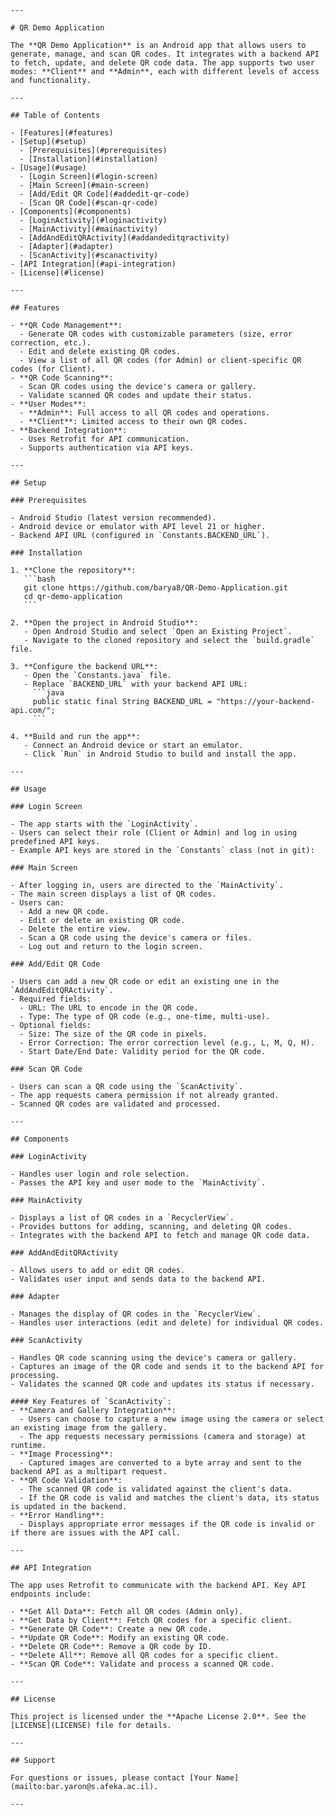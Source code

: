	---

	# QR Demo Application

	The **QR Demo Application** is an Android app that allows users to generate, manage, and scan QR codes. It integrates with a backend API to fetch, update, and delete QR code data. The app supports two user modes: **Client** and **Admin**, each with different levels of access and functionality.

	---

	## Table of Contents

	- [Features](#features)
	- [Setup](#setup)
	  - [Prerequisites](#prerequisites)
	  - [Installation](#installation)
	- [Usage](#usage)
	  - [Login Screen](#login-screen)
	  - [Main Screen](#main-screen)
	  - [Add/Edit QR Code](#addedit-qr-code)
	  - [Scan QR Code](#scan-qr-code)
	- [Components](#components)
	  - [LoginActivity](#loginactivity)
	  - [MainActivity](#mainactivity)
	  - [AddAndEditQRActivity](#addandeditqractivity)
	  - [Adapter](#adapter)
	  - [ScanActivity](#scanactivity)
	- [API Integration](#api-integration)
	- [License](#license)

	---

	## Features

	- **QR Code Management**:
	  - Generate QR codes with customizable parameters (size, error correction, etc.).
	  - Edit and delete existing QR codes.
	  - View a list of all QR codes (for Admin) or client-specific QR codes (for Client).
	- **QR Code Scanning**:
	  - Scan QR codes using the device's camera or gallery.
	  - Validate scanned QR codes and update their status.
	- **User Modes**:
	  - **Admin**: Full access to all QR codes and operations.
	  - **Client**: Limited access to their own QR codes.
	- **Backend Integration**:
	  - Uses Retrofit for API communication.
	  - Supports authentication via API keys.

	---

	## Setup

	### Prerequisites

	- Android Studio (latest version recommended).
	- Android device or emulator with API level 21 or higher.
	- Backend API URL (configured in `Constants.BACKEND_URL`).

	### Installation

	1. **Clone the repository**:
	   ```bash
	   git clone https://github.com/barya8/QR-Demo-Application.git
	   cd qr-demo-application
	   ```

	2. **Open the project in Android Studio**:
	   - Open Android Studio and select `Open an Existing Project`.
	   - Navigate to the cloned repository and select the `build.gradle` file.

	3. **Configure the backend URL**:
	   - Open the `Constants.java` file.
	   - Replace `BACKEND_URL` with your backend API URL:
		 ```java
		 public static final String BACKEND_URL = "https://your-backend-api.com/";
		 ```

	4. **Build and run the app**:
	   - Connect an Android device or start an emulator.
	   - Click `Run` in Android Studio to build and install the app.

	---

	## Usage

	### Login Screen

	- The app starts with the `LoginActivity`.
	- Users can select their role (Client or Admin) and log in using predefined API keys.
	- Example API keys are stored in the `Constants` class (not in git):

	### Main Screen

	- After logging in, users are directed to the `MainActivity`.
	- The main screen displays a list of QR codes.
	- Users can:
	  - Add a new QR code.
	  - Edit or delete an existing QR code.
	  - Delete the entire view.
	  - Scan a QR code using the device's camera or files.
	  - Log out and return to the login screen.

	### Add/Edit QR Code

	- Users can add a new QR code or edit an existing one in the `AddAndEditQRActivity`.
	- Required fields:
	  - URL: The URL to encode in the QR code.
	  - Type: The type of QR code (e.g., one-time, multi-use).
	- Optional fields:
	  - Size: The size of the QR code in pixels.
	  - Error Correction: The error correction level (e.g., L, M, Q, H).
	  - Start Date/End Date: Validity period for the QR code.

	### Scan QR Code

	- Users can scan a QR code using the `ScanActivity`.
	- The app requests camera permission if not already granted.
	- Scanned QR codes are validated and processed.

	---

	## Components

	### LoginActivity

	- Handles user login and role selection.
	- Passes the API key and user mode to the `MainActivity`.

	### MainActivity

	- Displays a list of QR codes in a `RecyclerView`.
	- Provides buttons for adding, scanning, and deleting QR codes.
	- Integrates with the backend API to fetch and manage QR code data.

	### AddAndEditQRActivity

	- Allows users to add or edit QR codes.
	- Validates user input and sends data to the backend API.

	### Adapter

	- Manages the display of QR codes in the `RecyclerView`.
	- Handles user interactions (edit and delete) for individual QR codes.

	### ScanActivity

	- Handles QR code scanning using the device's camera or gallery.
	- Captures an image of the QR code and sends it to the backend API for processing.
	- Validates the scanned QR code and updates its status if necessary.

	#### Key Features of `ScanActivity`:
	- **Camera and Gallery Integration**:
	  - Users can choose to capture a new image using the camera or select an existing image from the gallery.
	  - The app requests necessary permissions (camera and storage) at runtime.
	- **Image Processing**:
	  - Captured images are converted to a byte array and sent to the backend API as a multipart request.
	- **QR Code Validation**:
	  - The scanned QR code is validated against the client's data.
	  - If the QR code is valid and matches the client's data, its status is updated in the backend.
	- **Error Handling**:
	  - Displays appropriate error messages if the QR code is invalid or if there are issues with the API call.

	---

	## API Integration

	The app uses Retrofit to communicate with the backend API. Key API endpoints include:

	- **Get All Data**: Fetch all QR codes (Admin only).
	- **Get Data by Client**: Fetch QR codes for a specific client.
	- **Generate QR Code**: Create a new QR code.
	- **Update QR Code**: Modify an existing QR code.
	- **Delete QR Code**: Remove a QR code by ID.
	- **Delete All**: Remove all QR codes for a specific client.
	- **Scan QR Code**: Validate and process a scanned QR code.

	---

	## License

	This project is licensed under the **Apache License 2.0**. See the [LICENSE](LICENSE) file for details.

	---

	## Support

	For questions or issues, please contact [Your Name](mailto:bar.yaron@s.afeka.ac.il).

	---
